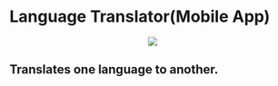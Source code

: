 # Language Translator(Mobile App)

<p align="center">
    <img src="https://github.com/prog-cy/Moblie-App-Translator/blob/master/ApplicationImage.png">
</p>

## Translates one language to another.
